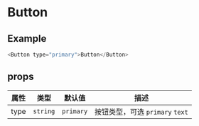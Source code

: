 # Button

## Example

```javascript
<Button type="primary">Button</Button>
```

## props

| 属性 |   类型   |  默认值   |              描述               |
| :--: | :------: | :-------: | :-----------------------------: |
| type | `string` | `primary` | 按钮类型，可选 `primary` `text` |
